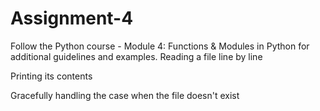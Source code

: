 # Assignment-4
Follow the Python course - Module 4: Functions &amp; Modules in Python for additional guidelines and examples.
Reading a file line by line

Printing its contents

Gracefully handling the case when the file doesn't exist
